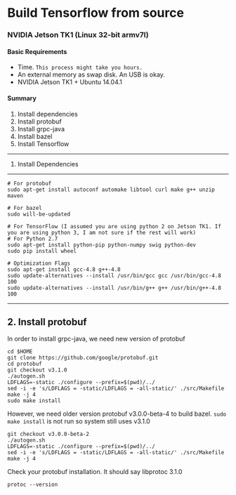 Build Tensorflow from source
============================

### NVIDIA Jetson TK1 (Linux 32-bit armv7l)

#### Basic Requirements
* Time. ``This process might take you hours.``
* An external memory as swap disk. An USB is okay.
* NVIDIA Jetson TK1 + Ubuntu 14.04.1

#### Summary
1. Install dependencies
2. Install protobuf
3. Install grpc-java
4. Install bazel
5. Install Tensorflow



-----------------------
1. Install Dependencies
-----------------------

```shell
# For protobuf
sudo apt-get install autoconf automake libtool curl make g++ unzip maven

# For bazel
sudo will-be-updated

# For TensorFlow (I assumed you are using python 2 on Jetson TK1. If you are using python 3, I am not sure if the rest will work)
# For Python 2.7
sudo apt-get install python-pip python-numpy swig python-dev
sudo pip install wheel

# Optimization Flags
sudo apt-get install gcc-4.8 g++-4.8
sudo update-alternatives --install /usr/bin/gcc gcc /usr/bin/gcc-4.8 100
sudo update-alternatives --install /usr/bin/g++ g++ /usr/bin/g++-4.8 100
```

-----
## 2. Install protobuf

In order to install grpc-java, we need new version of protobuf
```shell
cd $HOME
git clone https://github.com/google/protobuf.git
cd protobuf
git checkout v3.1.0
./autogen.sh
LDFLAGS=-static ./configure --prefix=$(pwd)/../
sed -i -e 's/LDFLAGS = -static/LDFLAGS = -all-static/' ./src/Makefile
make -j 4
sudo make install
```
However, we need older version protobuf v3.0.0-beta-4 to build bazel. `sudo make install` is not run so system still uses v3.1.0
```shell
git checkout v3.0.0-beta-2
./autogen.sh
LDFLAGS=-static ./configure --prefix=$(pwd)/../
sed -i -e 's/LDFLAGS = -static/LDFLAGS = -all-static/' ./src/Makefile
make -j 4
```
Check your protobuf installation. It should say libprotoc 3.1.0
```shell
protoc --version
```
